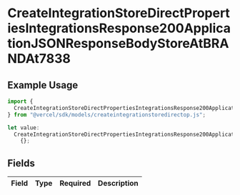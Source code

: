 # CreateIntegrationStoreDirectPropertiesIntegrationsResponse200ApplicationJSONResponseBodyStoreAtBRANDAt7838

## Example Usage

```typescript
import {
  CreateIntegrationStoreDirectPropertiesIntegrationsResponse200ApplicationJSONResponseBodyStoreAtBRANDAt7838,
} from "@vercel/sdk/models/createintegrationstoredirectop.js";

let value:
  CreateIntegrationStoreDirectPropertiesIntegrationsResponse200ApplicationJSONResponseBodyStoreAtBRANDAt7838 =
    {};
```

## Fields

| Field       | Type        | Required    | Description |
| ----------- | ----------- | ----------- | ----------- |